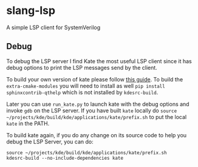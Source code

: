 # slang-lsp

A simple LSP client for SystemVerilog

## Debug

To debug the LSP server I find Kate the most useful LSP client since it has debug options to print the
LSP messages send by the client.

To build your own version of kate please follow [this guide](https://kate-editor.org/build-it/). To build 
the `extra-cmake-modules` you will need to install as well `pip install sphinxcontrib-qthelp` which is
not installed by `kdesrc-build`.

Later you can use `run_kate.py` to launch kate with the debug options and invoke `gdb` on the LSP server.
If you have built `kate` locally do `source ~/projects/kde/build/kde/applications/kate/prefix.sh` to put 
the local `kate` in the PATH.

To build kate again, if you do any change on its source code to help you debug the LSP Server, you can do:
```shell
source ~/projects/kde/build/kde/applications/kate/prefix.sh
kdesrc-build --no-include-dependencies kate
```
